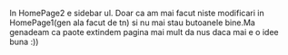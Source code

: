 In HomePage2 e sidebar ul. Doar ca am mai facut niste modificari in HomePage1(gen ala facut de tn) si nu mai stau butoanele bine.Ma genadeam ca paote extindem pagina mai mult da nus daca mai e o idee buna :))
